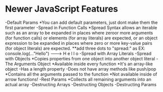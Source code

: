 # Newer JavaScript Features 
-Default Params
    *You can add default parameters, just dont make them the first parameter 
-Spread in Function Calls
    *Spread Syntax allows an iterable such as an array to be expanded in places where zeroor more arguments (for function calls) or elements (for array literals) are expected, or an object expression to be expanded in places where zero or more key-value pairs (for object literals) are expected.
        **add three dots  to "spread:" as
            EX: console.log(..."Hello")     ---> H e l l o 
-Spread with Array Literals 
-Spread with Objects
    *Copies properties from one object into another object literal
-The Arguments Object
    *Available inside every function
    *It's an array-like object 
        -Has a length property 
        -Does not have array methods like push/pop
    *Contains all the arguments passed to the function 
    *Not available inside of arrow functions!
-Rest Params
    *Collects all remaining arguments into an actual array
-Destructing Arrays 
-Destructing Objects 
-Destructing Params  